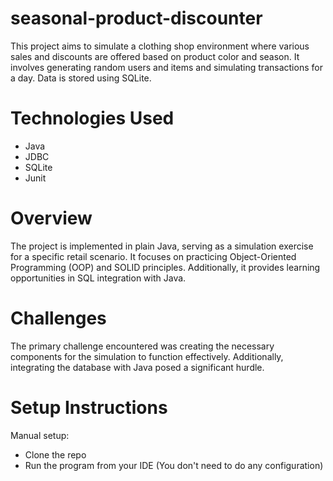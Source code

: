 # seasonal-product-discounter

This project aims to simulate a clothing shop environment where various sales and discounts are offered based on product color and season. 
It involves generating random users and items and simulating transactions for a day.
Data is stored using SQLite.

# Technologies Used
- Java
- JDBC
- SQLite
- Junit

# Overview
The project is implemented in plain Java, serving as a simulation exercise for a specific retail scenario. 
It focuses on practicing Object-Oriented Programming (OOP) and SOLID principles.
Additionally, it provides learning opportunities in SQL integration with Java.

# Challenges
The primary challenge encountered was creating the necessary components for the simulation to function effectively. 
Additionally, integrating the database with Java posed a significant hurdle.

# Setup Instructions
Manual setup:
- Clone the repo
- Run the program from your IDE (You don't need to do any configuration)
